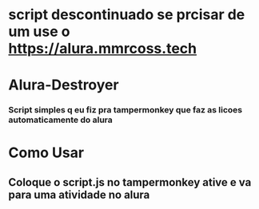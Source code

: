 # script descontinuado se prcisar de um use o https://alura.mmrcoss.tech

# Alura-Destroyer

### Script simples q eu fiz pra tampermonkey que faz as licoes automaticamente do alura

# Como Usar
## Coloque o script.js no tampermonkey ative e va para uma atividade no alura
